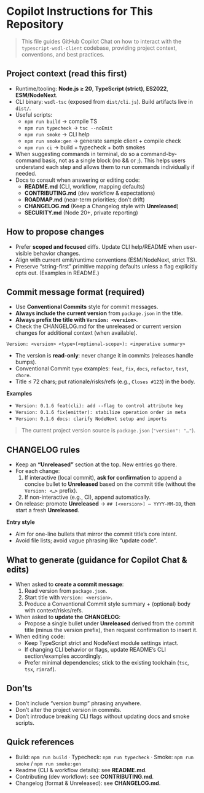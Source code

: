 # Copilot Instructions for This Repository

> This file guides GitHub Copilot Chat on how to interact with the `typescript-wsdl-client` codebase, providing project context, conventions, and best practices.

## Project context (read this first)
- Runtime/tooling: **Node.js ≥ 20**, **TypeScript (strict)**, **ES2022**, **ESM/NodeNext**. 
- CLI binary: `wsdl-tsc` (exposed from `dist/cli.js`). Build artifacts live in `dist/`.
- Useful scripts:
  - `npm run build` → compile TS
  - `npm run typecheck` → `tsc --noEmit`
  - `npm run smoke` → CLI help
  - `npm run smoke:gen` → generate sample client + compile check
  - `npm run ci` → build + typecheck + both smokes
- When suggesting commands in terminal, do so a command-by-command basis, not as a single block (no && or ;). This helps users understand each step and allows them to run commands individually if needed.
- Docs to consult when answering or editing code:
  - **README.md** (CLI, workflow, mapping defaults) 
  - **CONTRIBUTING.md** (dev workflow & expectations)
  - **ROADMAP.md** (near-term priorities; don’t drift)
  - **CHANGELOG.md** (Keep a Changelog style with **Unreleased**)
  - **SECURITY.md** (Node 20+, private reporting)


## How to propose changes
- Prefer **scoped and focused** diffs. Update CLI help/README when user-visible behavior changes.
- Align with current emit/runtime conventions (ESM/NodeNext, strict TS).
- Preserve “string-first” primitive mapping defaults unless a flag explicitly opts out. (Examples in README.)


## Commit message format (required)
- Use **Conventional Commits** style for commit messages.
- **Always include the current version** from `package.json` in the title.
- **Always prefix the title with `Version: <version>`**.
- Check the CHANGELOG.md for the unreleased or current version changes for additional context (when available).

```
Version: <version> <type>(<optional-scope>): <imperative summary>
```

- The version is **read-only**: never change it in commits (releases handle bumps).
- Conventional Commit `type` examples: `feat`, `fix`, `docs`, `refactor`, `test`, `chore`.
- Title ≤ 72 chars; put rationale/risks/refs (e.g., `Closes #123`) in the body.

**Examples**
- `Version: 0.1.6 feat(cli): add --flag to control attribute key`
- `Version: 0.1.6 fix(emitter): stabilize operation order in meta`
- `Version: 0.1.6 docs: clarify NodeNext setup and imports`

> The current project version source is `package.json` (`"version": "…"`).


## CHANGELOG rules
- Keep an **“Unreleased”** section at the top. New entries go there.
- For each change:
  1) If interactive (local commit), **ask for confirmation** to append a concise bullet to **Unreleased** based on the commit title (without the `Version: <…>` prefix).
  2) If non-interactive (e.g., CI), append automatically.
- On release: promote **Unreleased** → `## [<version>] – YYYY-MM-DD`, then start a fresh **Unreleased**.

**Entry style**
- Aim for one-line bullets that mirror the commit title’s core intent.
- Avoid file lists; avoid vague phrasing like “update code”.


## What to generate (guidance for Copilot Chat & edits)
- When asked to **create a commit message**:
  1) Read version from `package.json`.
  2) Start title with `Version: <version>`.
  3) Produce a Conventional Commit style summary + (optional) body with context/risks/refs.
- When asked to **update the CHANGELOG**:
  - Propose a single bullet under **Unreleased** derived from the commit title (minus the version prefix), then request confirmation to insert it.
- When editing code:
  - Keep TypeScript strict and NodeNext module settings intact.
  - If changing CLI behavior or flags, update README’s CLI section/examples accordingly. 
  - Prefer minimal dependencies; stick to the existing toolchain (`tsc`, `tsx`, `rimraf`).


## Don’ts
- Don’t include “version bump” phrasing anywhere.
- Don’t alter the project version in commits.
- Don’t introduce breaking CLI flags without updating docs and smoke scripts. 


## Quick references

- Build: `npm run build` · Typecheck: `npm run typecheck` · Smoke: `npm run smoke` / `npm run smoke:gen`
- Readme (CLI & workflow details): see **README.md**.
- Contributing (dev workflow): see **CONTRIBUTING.md**.
- Changelog (format & Unreleased): see **CHANGELOG.md**.
